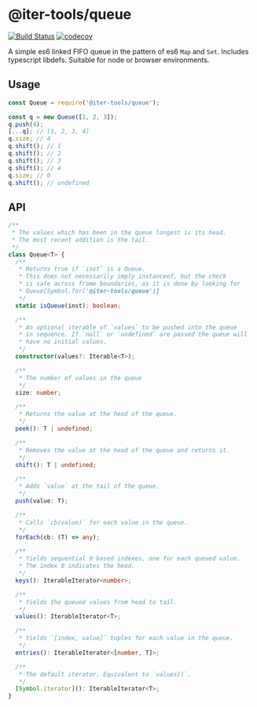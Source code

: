 # @iter-tools/queue

[![Build Status](https://travis-ci.org/iter-tools/queue.svg?branch=trunk)](https://travis-ci.org/iter-tools/queue)
[![codecov](https://codecov.io/gh/iter-tools/queue/branch/trunk/graph/badge.svg)](https://codecov.io/gh/iter-tools/queue)

A simple es6 linked FIFO queue in the pattern of es6 `Map` and `Set`. Includes typescript libdefs. Suitable for node or browser environments.

## Usage

```js
const Queue = require('@iter-tools/queue');

const q = new Queue([1, 2, 3]);
q.push(4);
[...q]; // [1, 2, 3, 4]
q.size; // 4
q.shift(); // 1
q.shift(); // 2
q.shift(); // 3
q.shift(); // 4
q.size; // 0
q.shift(); // undefined
```

## API

```ts
/**
 * The values which has been in the queue longest is its head.
 * The most recent addition is the tail.
 */
class Queue<T> {
  /**
   * Returns true if `inst` is a Queue.
   * This does not necessarily imply instanceof, but the check
   * is safe across frame boundaries, as it is done by looking for
   * Queue[Symbol.for('@iter-tools/queue')]
   */
  static isQueue(inst): boolean;

  /**
   * An optional iterable of `values` to be pushed into the queue
   * in sequence. If `null` or `undefined` are passed the queue will
   * have no initial values.
   */
  constructor(values?: Iterable<T>);

  /**
   * The number of values in the queue
   */
  size: number;

  /**
   * Returns the value at the head of the queue.
   */
  peek(): T | undefined;

  /**
   * Removes the value at the head of the queue and returns it.
   */
  shift(): T | undefined;

  /**
   * Adds `value` at the tail of the queue.
   */
  push(value: T);

  /**
   * Calls `cb(value)` for each value in the queue.
   */
  forEach(cb: (T) => any);

  /**
   * Yields sequential 0-based indexes, one for each queued value.
   * The index 0 indicates the head.
   */
  keys(): IterableIterator<number>;

  /**
   * Yields the queued values from head to tail.
   */
  values(): IterableIterator<T>;

  /**
   * Yields `[index, value]` tuples for each value in the queue.
   */
  entries(): IterableIterator<[number, T]>;

  /**
   * The default iterator. Equivalent to `values()`.
   */
  [Symbol.iterator](): IterableIterator<T>;
}
```
